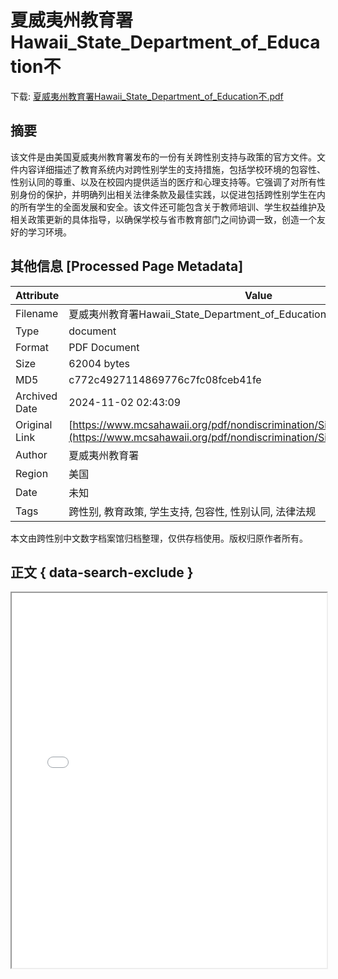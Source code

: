 # 夏威夷州教育署Hawaii_State_Department_of_Education不

<!-- tcd_download_link -->
下载: <a href="夏威夷州教育署Hawaii_State_Department_of_Education不.pdf" download>夏威夷州教育署Hawaii_State_Department_of_Education不.pdf</a>
<!-- tcd_download_link_end -->

## 摘要

<!-- tcd_abstract -->
该文件是由美国夏威夷州教育署发布的一份有关跨性别支持与政策的官方文件。文件内容详细描述了教育系统内对跨性别学生的支持措施，包括学校环境的包容性、性别认同的尊重、以及在校园内提供适当的医疗和心理支持等。它强调了对所有性别身份的保护，并明确列出相关法律条款及最佳实践，以促进包括跨性别学生在内的所有学生的全面发展和安全。该文件还可能包含关于教师培训、学生权益维护及相关政策更新的具体指导，以确保学校与省市教育部门之间协调一致，创造一个友好的学习环境。

<!-- tcd_abstract_end -->

## 其他信息 [Processed Page Metadata]

| Attribute       | Value                                  |
|-----------------|----------------------------------------|
| Filename        | 夏威夷州教育署Hawaii_State_Department_of_Education不.pdf                             |
| Type            | document                                 |
| Format          | PDF Document                               |
| Size            | 62004 bytes                           |
| MD5             | c772c4927114869776c7fc08fceb41fe                                  |
| Archived Date   | 2024-11-02 02:43:09                             |
| Original Link   | [https://www.mcsahawaii.org/pdf/nondiscrimination/Simplified%20Chinese.pdf](https://www.mcsahawaii.org/pdf/nondiscrimination/Simplified%20Chinese.pdf)                         |
| Author          | 夏威夷州教育署                               |
| Region          | 美国                               |
| Date            | 未知                                 |
| Tags            | 跨性别, 教育政策, 学生支持, 包容性, 性别认同, 法律法规                                 |

本文由跨性别中文数字档案馆归档整理，仅供存档使用。版权归原作者所有。


## 正文 { data-search-exclude }

<!-- tcd_main_text -->
<iframe src="../夏威夷州教育署Hawaii_State_Department_of_Education不.pdf" width="100%" height="600px">
    <p>无法显示PDF，请下载查看。</p>
</iframe>
<!-- tcd_main_text_end -->

